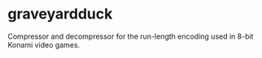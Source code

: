 graveyardduck
=============

Compressor and decompressor for the run-length encoding used in 8-bit Konami video games.